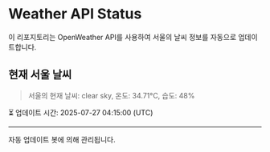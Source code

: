 
# Weather API Status

이 리포지토리는 OpenWeather API를 사용하여 서울의 날씨 정보를 자동으로 업데이트합니다.

## 현재 서울 날씨
> 서울의 현재 날씨: clear sky, 온도: 34.71°C, 습도: 48%

⏳ 업데이트 시간: 2025-07-27 04:15:00 (UTC)

---
자동 업데이트 봇에 의해 관리됩니다.
